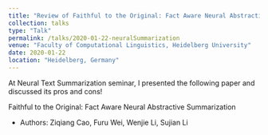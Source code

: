 ```yaml
---
title: "Review of Faithful to the Original: Fact Aware Neural Abstractive Summarization: Ziqiang et al."
collection: talks
type: "Talk"
permalink: /talks/2020-01-22-neuralSummarization
venue: "Faculty of Computational Linguistics, Heidelberg University"
date: 2020-01-22
location: "Heidelberg, Germany"
---
```


At Neural Text Summarization seminar, I presented the following paper and discussed its pros and cons!

Faithful to the Original: Fact Aware Neural Abstractive Summarization
- Authors: Ziqiang Cao, Furu Wei, Wenjie Li, Sujian Li

<object data="https://dopu2k16.github.io/files/neural-summarization-seminar-ppt.pdf" width="1000" height="500" type='application/pdf'></object>
